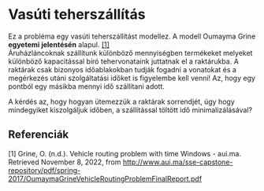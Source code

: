 # Vasúti teherszállítás

Ez a probléma egy vasúti teherszállítást modellez. 
A modell Oumayma Grine  **egyetemi  jelentésén** alapul. [[1]](#1)
<br>
Áruházláncoknak szállítunk különböző mennyiségben termékeket melyeket 
különböző kapacitással bíró tehervonataink juttatnak el a raktárukba.
A raktárak csak bizonyos időablakokban tudják fogadni a vonatokat és a megérkezés utáni szolgáltatási időket is figyelembe kell venni!
Az, hogy egy pontból egy másikba mennyi idő szállítani adott.

A kérdés az, hogy hogyan ütemezzük a raktárak sorrendjét, úgy hogy mindegyiket kiszolgáljuk időben, a szállítással töltött idő minimalizálásával?

## Referenciák
<a id="1">[1]</a>
Grine, O. (n.d.). Vehicle routing problem with time Windows - aui.ma. Retrieved November 8, 2022, from http://www.aui.ma/sse-capstone-repository/pdf/spring-2017/OumaymaGrineVehicleRoutingProblemFinalReport.pdf 

